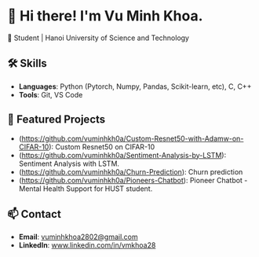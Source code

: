 # 👋 Hi there! I'm Vu Minh Khoa.  
🚀 Student | Hanoi University of Science and Technology  

## 🛠️ Skills  
- **Languages**: Python (Pytorch, Numpy, Pandas, Scikit-learn, etc), C, C++  
- **Tools**: Git, VS Code  

## 📂 Featured Projects  
- (https://github.com/vuminhkh0a/Custom-Resnet50-with-Adamw-on-CIFAR-10): Custom Resnet50 on CIFAR-10
- (https://github.com/vuminhkh0a/Sentiment-Analysis-by-LSTM): Sentiment Analysis with LSTM.
- (https://github.com/vuminhkh0a/Churn-Prediction): Churn prediction
- (https://github.com/vuminhkh0a/Pioneers-Chatbot): Pioneer Chatbot - Mental Health Support for HUST student.


## 📫 Contact  
- **Email**: vuminhkhoa2802@gmail.com
- **LinkedIn**: www.linkedin.com/in/vmkhoa28  
